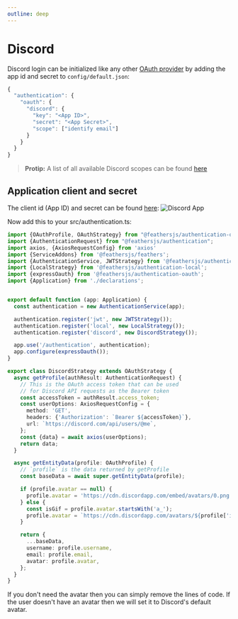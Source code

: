 ```yaml
---
outline: deep
---
```


# Discord

Discord login can be initialized like any other [OAuth provider](../../api/authentication/oauth.md) by adding the app id and secret to `config/default.json`:

```js
{
  "authentication": {
    "oauth": {
      "discord": {
        "key": "<App ID>",
        "secret": "<App Secret>",
        "scope": ["identify email"]
      }
    }
  }
}
```

> __Protip:__ A list of all available Discord scopes can be found [here](https://discord.com/developers/docs/topics/oauth2#shared-resources-oauth2-scopes)

## Application client and secret

The client id (App ID) and secret can be found [here](https://discord.com/developers/applications/):
![Discord App](https://cdn.discordapp.com/attachments/468897350807453706/722369856317423656/unknown.png)

Now add this to your src/authentication.ts:

```ts
import {OAuthProfile, OAuthStrategy} from "@feathersjs/authentication-oauth";
import {AuthenticationRequest} from "@feathersjs/authentication";
import axios, {AxiosRequestConfig} from 'axios'
import {ServiceAddons} from '@feathersjs/feathers';
import {AuthenticationService, JWTStrategy} from '@feathersjs/authentication';
import {LocalStrategy} from '@feathersjs/authentication-local';
import {expressOauth} from '@feathersjs/authentication-oauth';
import {Application} from './declarations';


export default function (app: Application) {
  const authentication = new AuthenticationService(app);

  authentication.register('jwt', new JWTStrategy());
  authentication.register('local', new LocalStrategy());
  authentication.register('discord', new DiscordStrategy());

  app.use('/authentication', authentication);
  app.configure(expressOauth());
}

export class DiscordStrategy extends OAuthStrategy {
  async getProfile(authResult: AuthenticationRequest) {
    // This is the OAuth access token that can be used
    // for Discord API requests as the Bearer token
    const accessToken = authResult.access_token;
    const userOptions: AxiosRequestConfig = {
      method: 'GET',
      headers: {'Authorization': `Bearer ${accessToken}`},
      url: `https://discord.com/api/users/@me`,
    };
    const {data} = await axios(userOptions);
    return data;
  }

  async getEntityData(profile: OAuthProfile) {
    // `profile` is the data returned by getProfile
    const baseData = await super.getEntityData(profile);

    if (profile.avatar == null) {
      profile.avatar = 'https://cdn.discordapp.com/embed/avatars/0.png'
    } else {
      const isGif = profile.avatar.startsWith('a_');
      profile.avatar = `https://cdn.discordapp.com/avatars/${profile['id']}/${profile['avatar']}.${isGif ? 'gif' : 'png'}`
    }

    return {
      ...baseData,
      username: profile.username,
      email: profile.email,
      avatar: profile.avatar,
    };
  }
}
```

If you don't need the avatar then you can simply remove the lines of code.
If the user doesn't have an avatar then we will set it to Discord's default avatar.


